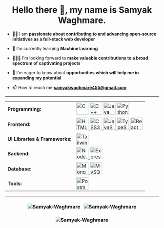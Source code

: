 <h1 align="center">Hello there 👋, my name is Samyak Waghmare.</h1>

<!--
**Samyak-Waghmare/Samyak-Waghmare** is a ✨ _special_ ✨ repository because its `README.md` (this file) appears on your GitHub profile.

Here are some ideas to get you started:
-->

- 👩‍💻 I am **passionate about contributing to and advancing open-source initiatives as a full-stack web developer**
  
- 🌱 I’m currently learning **Machine Learning**

- 🧑‍🤝‍🧑 I'm looking forward to **make valuable contributions to a broad spectrum of captivating projects**

- 🤝 I'm eager to know about **opportunities which will help me in expanding my potential**

- 📫 How to reach me **samyakwaghmare455@gmail.com**

<!--
- 🔭 I’m currently working on ...
- 🌱 I’m currently learning ...
- 👯 I’m looking to collaborate on ...
- 🤔 I’m looking for help with ...
- 💬 Ask me about ...
- 📫 How to reach me: ...
- 😄 Pronouns: ...
- ⚡ Fun fact: ...
-->


<hr>

<table>
  <tr>
    <td><strong>Programming:</strong></td>
    <td>
      <a href="https://www.cprogramming.com/" target="_blank" rel="noreferrer">
        <img src="https://skillicons.dev/icons?i=c" alt="C" width="40" height="40"/>
      </a>
      <a href="https://www.w3schools.com/cpp/" target="_blank" rel="noreferrer">
        <img src="https://skillicons.dev/icons?i=cpp" alt="C++" width="40" height="40"/>
      </a>
      <a href="https://www.java.com/" target="_blank" rel="noreferrer">
        <img src="https://skillicons.dev/icons?i=java" alt="Java" width="40" height="40"/>
      </a>
      <a href="https://www.python.org/" target="_blank" rel="noreferrer">
        <img src="https://skillicons.dev/icons?i=python" alt="Python" width="40" height="40"/>
      </a>
    </td>
  </tr>

  <tr>
    <td><strong>Frontend:</strong></td>
    <td>
      <a href="https://www.w3.org/html/" target="_blank" rel="noreferrer">
        <img src="https://skillicons.dev/icons?i=html" alt="HTML5" width="40" height="40"/>
      </a>
      <a href="https://www.w3schools.com/css/" target="_blank" rel="noreferrer">
        <img src="https://skillicons.dev/icons?i=css" alt="CSS3" width="40" height="40"/>
      </a>
      <a href="https://developer.mozilla.org/en-US/docs/Web/JavaScript" target="_blank" rel="noreferrer">
        <img src="https://skillicons.dev/icons?i=js" alt="JavaScript" width="40" height="40"/>
      </a>
      <a href="https://www.typescriptlang.org/" target="_blank" rel="noreferrer">
        <img src="https://skillicons.dev/icons?i=ts" alt="TypeScript" width="40" height="40"/>
      </a>
      <a href="https://reactjs.org/" target="_blank" rel="noreferrer">
        <img src="https://skillicons.dev/icons?i=react" alt="React" width="40" height="40"/>
      </a>
    </td>
  </tr>

  <tr>
    <td><strong>UI Libraries & Frameworks:</strong></td>
    <td>
      <a href="https://tailwindcss.com/" target="_blank" rel="noreferrer">
        <img src="https://skillicons.dev/icons?i=tailwind" alt="TailwindCSS" width="40" height="40"/>
      </a>
    </td>
  </tr>

  <tr>
    <td><strong>Backend:</strong></td>
    <td>
      <a href="https://nodejs.org/" target="_blank" rel="noreferrer">
        <img src="https://skillicons.dev/icons?i=nodejs" alt="Node.js" width="40" height="40"/>
      </a>
      <a href="https://expressjs.com/" target="_blank" rel="noreferrer">
        <img src="https://skillicons.dev/icons?i=express" alt="Express.js" width="40" height="40"/>
      </a>
    </td>
  </tr>

  <tr>
    <td><strong>Database:</strong></td>
    <td>
      <a href="https://www.mongodb.com/" target="_blank" rel="noreferrer">
        <img src="https://skillicons.dev/icons?i=mongodb" alt="MongoDB" width="40" height="40"/>
      </a>
      <a href="https://www.mysql.com/" target="_blank" rel="noreferrer">
        <img src="https://skillicons.dev/icons?i=mysql" alt="MySQL" width="40" height="40"/>
      </a>
    </td>
  </tr>

  <tr>
    <td><strong>Tools:</strong></td>
    <td>
      <a href="https://www.postman.com/" target="_blank" rel="noreferrer">
        <img src="https://skillicons.dev/icons?i=postman" alt="Postman" width="40" height="40"/>
      </a>
    </td>
  </tr>
</table>

<hr>

<h3 align=center>
 <img align="center" src="https://github-readme-stats.vercel.app/api/top-langs?username=Samyak-Waghmare&show_icons=true&locale=en&layout=compact&langs_count=5&theme=tokyonight" alt="Samyak-Waghmare" />  
&nbsp;
<img align="center" src="https://github-readme-stats.vercel.app/api?username=Samyak-Waghmare&show_icons=true&count_private=true&theme=tokyonight&hide_rank=true&hide=contribs" alt="Samyak-Waghmare" />
</h3>
<h3 align=center>
<img align="center" src="https://github-readme-streak-stats.herokuapp.com/?user=Samyak-Waghmare&theme=tokyonight" alt="Samyak-Waghmare" />
</h3>
